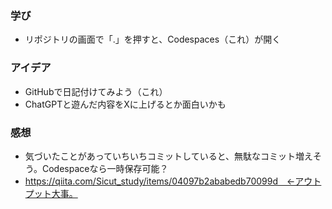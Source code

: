 ### 学び
- リポジトリの画面で「.」を押すと、Codespaces（これ）が開く
### アイデア
- GitHubで日記付けてみよう（これ）
- ChatGPTと遊んだ内容をXに上げるとか面白いかも
### 感想
- 気づいたことがあっていちいちコミットしていると、無駄なコミット増えそう。Codespaceなら一時保存可能？
- https://qiita.com/Sicut_study/items/04097b2ababedb70099d　←アウトプット大事。
